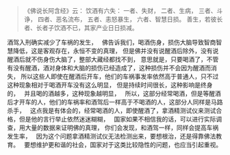 > 《佛说长阿含经》云：
>  饮酒有六失： 
> 一者、失财， 
> 二者、生病，
>  三者、斗诤， 
> 四者、恶名流布，
>  五者、恚怒暴生， 
> 六者、智慧日损。 
> 善生，若彼长者、长者子饮酒不已，其家产业日日损减。

酒驾入刑确实减少了车祸的发生，
&nbsp;
佛告诉我们，喝酒伤身，损伤大脑导致智商智慧降低，这是客观存在，永恒不变的真理，
但是佛并没有说醒酒后除外，没有说醒酒后就不伤身伤大脑了，整部大藏经都找不到，
意思就是，只要喝酒了，不管有没有醒酒，酒对身体和大脑的损伤已经造成了，这种损伤并不会因为醒酒而消失，
所以这些人即使在醒酒后开车，他们的车祸事发率依然高于普通人，只不过这种现象相对于喝酒开车没有这么明显，
但是持续时间很长，这种影响是终身的，
&nbsp;
并且喝的酒越多，这种现象越明显，
&nbsp;
所以，这部分经常喝酒，但是等醒酒后才开车的人，他们的车祸率和酒驾后一样高于不喝酒的人，这部分人同样是马路杀手，
&nbsp;
这点我是有体会的，经常喝酒的人，即使醒酒了，拿酒精测试仪来测试合格，但是他的言行举止依然迷迷糊糊，
&nbsp;
国家如果不相信我的话，可以进行实际调查，用大量的数据来证明佛的真理，
你们会发现，和酒驾一样，同样会提高车祸发生率，
&nbsp;
因为这个问题拿酒精测试仪无法检测出来，要想根治，还是得靠佛法教育。
&nbsp;
要想维护更和谐的社会，国家对于这类比较隐性的问题，也应当引起重视。
